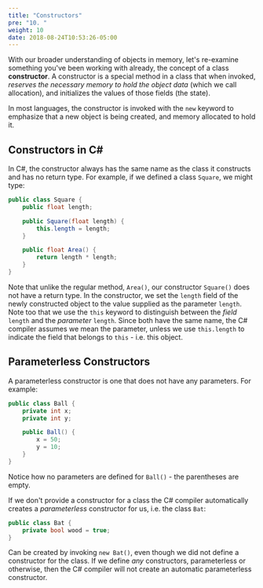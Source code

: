 ```yaml
---
title: "Constructors"
pre: "10. "
weight: 10
date: 2018-08-24T10:53:26-05:00
---
```


With our broader understanding of objects in memory, let's re-examine something you've been working with already, the concept of a class **constructor**.  A constructor is a special method in a class that when invoked, _reserves the necessary memory to hold the object data_ (which we call allocation), and initializes the values of those fields (the state).  

In most languages, the constructor is invoked with the `new` keyword to emphasize that a new object is being created, and memory allocated to hold it.

## Constructors in C#
In C#, the constructor always has the same name as the class it constructs and has no return type.  For example, if we defined a class `Square`, we might type:

```csharp
public class Square {
    public float length;

    public Square(float length) {
        this.length = length;
    }

    public float Area() {
        return length * length;
    }
}
```

Note that unlike the regular method, `Area()`, our constructor `Square()` does not have a return type.  In the constructor, we set the `length` field of the newly constructed object to the value supplied as the parameter `length`.  Note too that we use the `this` keyword to distinguish between the _field_ `length` and the _parameter_ `length`.  Since both have the same name, the C# compiler assumes we mean the parameter, unless we use `this.length` to indicate the field that belongs to `this` - i.e. this object.

## Parameterless Constructors

A parameterless constructor is one that does not have any parameters.  For example:

```csharp
public class Ball {
    private int x;
    private int y;

    public Ball() {
        x = 50;
        y = 10;
    }
}
```

Notice how no parameters are defined for `Ball()` - the parentheses are empty.

If we don't provide a constructor for a class the C# compiler automatically creates a _parameterless_ constructor for us, i.e. the class `Bat`:

```csharp
public class Bat {
    private bool wood = true;
}
```

Can be created by invoking `new Bat()`, even though we did not define a constructor for the class.  If we define _any_ constructors, parameterless or otherwise, then the C# compiler will not create an automatic parameterless constructor.

